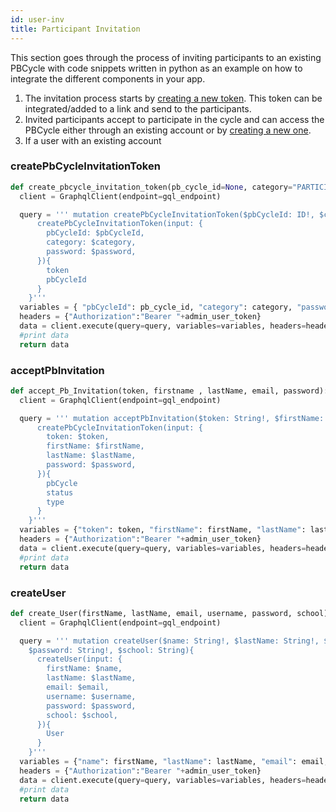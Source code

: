 ```yaml
---
id: user-inv
title: Participant Invitation
---
```


This section goes through the process of inviting participants to an existing PBCycle with code snippets written in python as an example on how to integrate the different components in your app.

1. The invitation process starts by [creating a new token](#createPbCycleInvitationToken). This token can be integrated/added to a link and send to the participants.
2. Invited participants accept to participate in the cycle and can access the PBCycle either through an existing account or by [creating a new one](#createuser).
3. If a user with an existing account 

### createPbCycleInvitationToken

```python
def create_pbcycle_invitation_token(pb_cycle_id=None, category="PARTICIPANT_INVITATION", password=None):
  client = GraphqlClient(endpoint=gql_endpoint)

  query = ''' mutation createPbCycleInvitationToken($pbCycleId: ID!, $category: TokenTypesEnum, $password: String!){
      createPbCycleInvitationToken(input: {
        pbCycleId: $pbCycleId,
        category: $category,
        password: $password,
      }){
        token
        pbCycleId
      }
    }'''
  variables = { "pbCycleId": pb_cycle_id, "category": category, "password": password}
  headers = {"Authorization":"Bearer "+admin_user_token}
  data = client.execute(query=query, variables=variables, headers=headers)
  #print data
  return data
```

### acceptPbInvitation

```python
def accept_Pb_Invitation(token, firstname , lastName, email, password):
  client = GraphqlClient(endpoint=gql_endpoint)

  query = ''' mutation acceptPbInvitation($token: String!, $firstName: String!, $lastName: String!, $email: String!, $password: String!){
      createPbCycleInvitationToken(input: {
        token: $token,
        firstName: $firstName,
        lastName: $lastName,
        password: $password,
      }){
        pbCycle
        status
        type
      }
    }'''
  variables = {"token": token, "firstName": firstName, "lastName": lastName, "password": password}
  headers = {"Authorization":"Bearer "+admin_user_token}
  data = client.execute(query=query, variables=variables, headers=headers)
  #print data
  return data
```

### createUser

```python
def create_User(firstName, lastName, email, username, password, school):
  client = GraphqlClient(endpoint=gql_endpoint)

  query = ''' mutation createUser($name: String!, $lastName: String!, $email: String!, $username: String!,
    $password: String!, $school: String){
      createUser(input: {
        firstName: $name,
        lastName: $lastName,
        email: $email,
        username: $username,
        password: $password,
        school: $school,
      }){
        User
      }
    }'''
  variables = {"name": firstName, "lastName": lastName, "email": email, "username": username, "password": password, "school": school}
  headers = {"Authorization":"Bearer "+admin_user_token}
  data = client.execute(query=query, variables=variables, headers=headers)
  #print data
  return data
```
